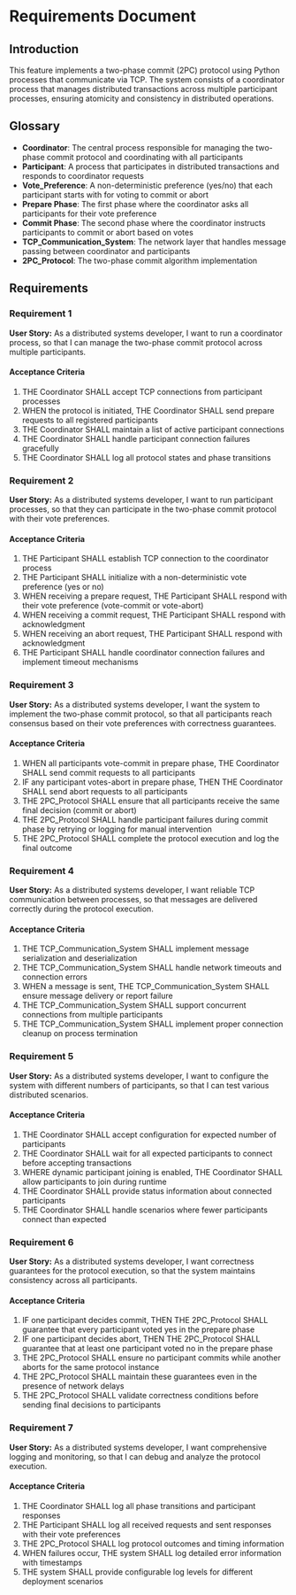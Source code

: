 # Requirements Document

## Introduction

This feature implements a two-phase commit (2PC) protocol using Python processes that communicate via TCP. The system consists of a coordinator process that manages distributed transactions across multiple participant processes, ensuring atomicity and consistency in distributed operations.

## Glossary

- **Coordinator**: The central process responsible for managing the two-phase commit protocol and coordinating with all participants
- **Participant**: A process that participates in distributed transactions and responds to coordinator requests
- **Vote_Preference**: A non-deterministic preference (yes/no) that each participant starts with for voting to commit or abort
- **Prepare Phase**: The first phase where the coordinator asks all participants for their vote preference
- **Commit Phase**: The second phase where the coordinator instructs participants to commit or abort based on votes
- **TCP_Communication_System**: The network layer that handles message passing between coordinator and participants
- **2PC_Protocol**: The two-phase commit algorithm implementation

## Requirements

### Requirement 1

**User Story:** As a distributed systems developer, I want to run a coordinator process, so that I can manage the two-phase commit protocol across multiple participants.

#### Acceptance Criteria

1. THE Coordinator SHALL accept TCP connections from participant processes
2. WHEN the protocol is initiated, THE Coordinator SHALL send prepare requests to all registered participants
3. THE Coordinator SHALL maintain a list of active participant connections
4. THE Coordinator SHALL handle participant connection failures gracefully
5. THE Coordinator SHALL log all protocol states and phase transitions

### Requirement 2

**User Story:** As a distributed systems developer, I want to run participant processes, so that they can participate in the two-phase commit protocol with their vote preferences.

#### Acceptance Criteria

1. THE Participant SHALL establish TCP connection to the coordinator process
2. THE Participant SHALL initialize with a non-deterministic vote preference (yes or no)
3. WHEN receiving a prepare request, THE Participant SHALL respond with their vote preference (vote-commit or vote-abort)
4. WHEN receiving a commit request, THE Participant SHALL respond with acknowledgment
5. WHEN receiving an abort request, THE Participant SHALL respond with acknowledgment
6. THE Participant SHALL handle coordinator connection failures and implement timeout mechanisms

### Requirement 3

**User Story:** As a distributed systems developer, I want the system to implement the two-phase commit protocol, so that all participants reach consensus based on their vote preferences with correctness guarantees.

#### Acceptance Criteria

1. WHEN all participants vote-commit in prepare phase, THE Coordinator SHALL send commit requests to all participants
2. IF any participant votes-abort in prepare phase, THEN THE Coordinator SHALL send abort requests to all participants
3. THE 2PC_Protocol SHALL ensure that all participants receive the same final decision (commit or abort)
4. THE 2PC_Protocol SHALL handle participant failures during commit phase by retrying or logging for manual intervention
5. THE 2PC_Protocol SHALL complete the protocol execution and log the final outcome

### Requirement 4

**User Story:** As a distributed systems developer, I want reliable TCP communication between processes, so that messages are delivered correctly during the protocol execution.

#### Acceptance Criteria

1. THE TCP_Communication_System SHALL implement message serialization and deserialization
2. THE TCP_Communication_System SHALL handle network timeouts and connection errors
3. WHEN a message is sent, THE TCP_Communication_System SHALL ensure message delivery or report failure
4. THE TCP_Communication_System SHALL support concurrent connections from multiple participants
5. THE TCP_Communication_System SHALL implement proper connection cleanup on process termination

### Requirement 5

**User Story:** As a distributed systems developer, I want to configure the system with different numbers of participants, so that I can test various distributed scenarios.

#### Acceptance Criteria

1. THE Coordinator SHALL accept configuration for expected number of participants
2. THE Coordinator SHALL wait for all expected participants to connect before accepting transactions
3. WHERE dynamic participant joining is enabled, THE Coordinator SHALL allow participants to join during runtime
4. THE Coordinator SHALL provide status information about connected participants
5. THE Coordinator SHALL handle scenarios where fewer participants connect than expected

### Requirement 6

**User Story:** As a distributed systems developer, I want correctness guarantees for the protocol execution, so that the system maintains consistency across all participants.

#### Acceptance Criteria

1. IF one participant decides commit, THEN THE 2PC_Protocol SHALL guarantee that every participant voted yes in the prepare phase
2. IF one participant decides abort, THEN THE 2PC_Protocol SHALL guarantee that at least one participant voted no in the prepare phase
3. THE 2PC_Protocol SHALL ensure no participant commits while another aborts for the same protocol instance
4. THE 2PC_Protocol SHALL maintain these guarantees even in the presence of network delays
5. THE 2PC_Protocol SHALL validate correctness conditions before sending final decisions to participants

### Requirement 7

**User Story:** As a distributed systems developer, I want comprehensive logging and monitoring, so that I can debug and analyze the protocol execution.

#### Acceptance Criteria

1. THE Coordinator SHALL log all phase transitions and participant responses
2. THE Participant SHALL log all received requests and sent responses with their vote preferences
3. THE 2PC_Protocol SHALL log protocol outcomes and timing information
4. WHEN failures occur, THE system SHALL log detailed error information with timestamps
5. THE system SHALL provide configurable log levels for different deployment scenarios